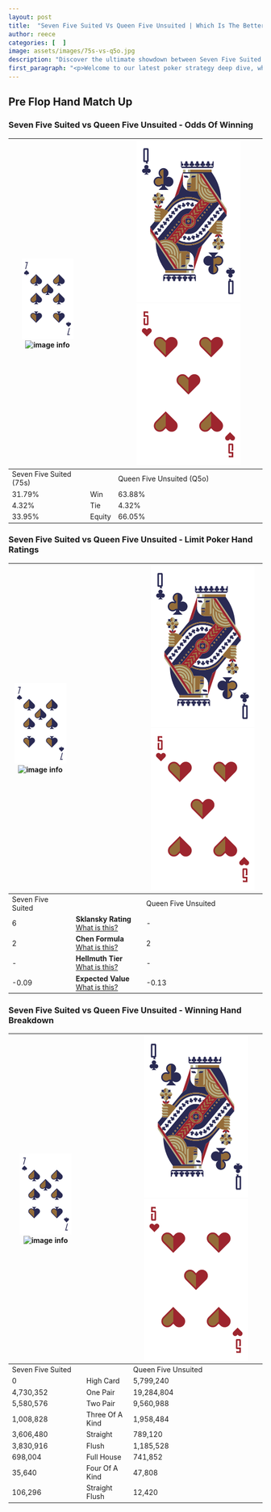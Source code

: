```yaml
---
layout: post
title:  "Seven Five Suited Vs Queen Five Unsuited | Which Is The Better Hand In Poker? A Complete Guide"
author: reece
categories: [  ]
image: assets/images/75s-vs-q5o.jpg
description: "Discover the ultimate showdown between Seven Five Suited and Queen Five Unsuited in poker! Uncover the odds, strategies, and scenarios where one hand triumphs over the other. Get ready to up your poker game with this thrilling analysis."
first_paragraph: "<p>Welcome to our latest poker strategy deep dive, where we're pitting two distinct hands against each other in a high-stakes showdown: Seven Five Suited vs Queen Five Unsuited.</p><p>In the dynamic world of poker, every decision counts, and knowing which hand holds the upper hand is key to your success at the table.</p><p>In this article, we'll dissect these two hands, explore the scenarios where one dominates the other, and equip you with the knowledge to make strategic choices that can tip the odds in your favor.</p><p>Get ready to unravel the intriguing dynamics of these poker hands and elevate your game to new heights.</p>"
---
```




[comment]: # (sp0)

## Pre Flop Hand Match Up

<div class="table hand-ratings" markdown="1"> 



### Seven Five Suited vs Queen Five Unsuited - Odds Of Winning


    
| ![image info](assets/images/hand1/7.png) ![image info](assets/images/hand1/5s.png) |  | ![image info](assets/images/hand2/Q.png) ![image info](assets/images/hand2/5o.png) |
| -------- | -------- | -------- |
| Seven Five Suited (75s) |  | Queen Five Unsuited (Q5o) |
| 31.79% | Win | 63.88% |
| 4.32% | Tie | 4.32% |
| 33.95% | Equity | 66.05% |




[comment]: # (sp1)



### Seven Five Suited vs Queen Five Unsuited - Limit Poker Hand Ratings


    
| ![image info](assets/images/hand1/7.png) ![image info](assets/images/hand1/5s.png) |  | ![image info](assets/images/hand2/Q.png) ![image info](assets/images/hand2/5o.png) |
| -------- | -------- | -------- |
| Seven Five Suited |  | Queen Five Unsuited |
| 6 | **Sklansky Rating** [What is this?](/sklansky-rating-explained) | - |
| 2 | **Chen Formula** [What is this?](/chen-formula-explained) | 2 |
| - | **Hellmuth Tier** [What is this?](/Hellmuth-tier-explained) | - |
| -0.09 | **Expected Value** [What is this?](/expected-value-explained) | -0.13 |




[comment]: # (sp2)



### Seven Five Suited vs Queen Five Unsuited - Winning Hand Breakdown


    
| ![image info](assets/images/hand1/7.png) ![image info](assets/images/hand1/5s.png) |  | ![image info](assets/images/hand2/Q.png) ![image info](assets/images/hand2/5o.png) |
| -------- | -------- | -------- |
| Seven Five Suited |  | Queen Five Unsuited |
| 0 | High Card | 5,799,240 |
| 4,730,352 | One Pair | 19,284,804 |
| 5,580,576 | Two Pair | 9,560,988 |
| 1,008,828 | Three Of A Kind | 1,958,484 |
| 3,606,480 | Straight | 789,120 |
| 3,830,916 | Flush | 1,185,528 |
| 698,004 | Full House | 741,852 |
| 35,640 | Four Of A Kind | 47,808 |
| 106,296 | Straight Flush | 12,420 |




[comment]: # (sp3)



</div>

[comment]: # (sp4)



[comment]: # (sp5)

